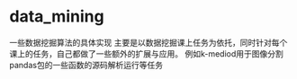 # data_mining
一些数据挖掘算法的具体实现
主要是以数据挖掘课上任务为依托，同时针对每个课上的任务，自己都做了一些额外的扩展与应用。
例如k-mediod用于图像分割
pandas包的一些函数的源码解析运行等任务
